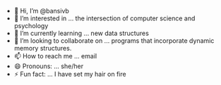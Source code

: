 - 👋 Hi, I’m @bansivb
- 👀 I’m interested in ... the intersection of computer science and psychology
- 🌱 I’m currently learning ... new data structures
- 💞️ I’m looking to collaborate on ... programs that incorporate dynamic memory structures. 
- 📫 How to reach me ... email
- 😄 Pronouns: ... she/her
- ⚡ Fun fact: ... I have set my hair on fire

<!---
bansivb/bansivb is a ✨ special ✨ repository because its `README.md` (this file) appears on your GitHub profile.
You can click the Preview link to take a look at your changes.
--->
